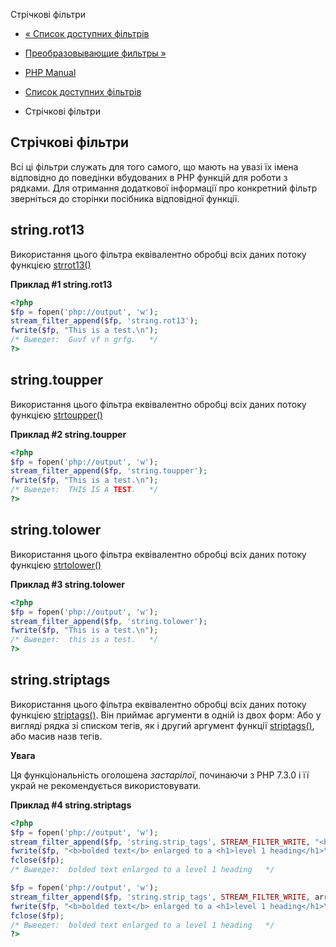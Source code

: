 Стрічкові фільтри

-   [« Список доступних фільтрів](filters.html)
    
-   [Преобразовывающие фильтры »](filters.convert.html)
    
-   [PHP Manual](index.html)
    
-   [Список доступних фільтрів](filters.html)
    
-   Стрічкові фільтри
    

## Стрічкові фільтри

Всі ці фільтри служать для того самого, що мають на увазі їх імена відповідно до поведінки вбудованих в PHP функцій для роботи з рядками. Для отримання додаткової інформації про конкретний фільтр зверніться до сторінки посібника відповідної функції.

## string.rot13

Використання цього фільтра еквівалентно обробці всіх даних потоку функцією [strrot13()](function.str-rot13.html)

**Приклад #1 string.rot13**

```php
<?php
$fp = fopen('php://output', 'w');
stream_filter_append($fp, 'string.rot13');
fwrite($fp, "This is a test.\n");
/* Выведет:  Guvf vf n grfg.   */
?>
```

## string.toupper

Використання цього фільтра еквівалентно обробці всіх даних потоку функцією [strtoupper()](function.strtoupper.html)

**Приклад #2 string.toupper**

```php
<?php
$fp = fopen('php://output', 'w');
stream_filter_append($fp, 'string.toupper');
fwrite($fp, "This is a test.\n");
/* Выведет:  THIS IS A TEST.   */
?>
```

## string.tolower

Використання цього фільтра еквівалентно обробці всіх даних потоку функцією [strtolower()](function.strtolower.html)

**Приклад #3 string.tolower**

```php
<?php
$fp = fopen('php://output', 'w');
stream_filter_append($fp, 'string.tolower');
fwrite($fp, "This is a test.\n");
/* Выведет:  this is a test.   */
?>
```

## string.striptags

Використання цього фільтра еквівалентно обробці всіх даних потоку функцією [striptags()](function.strip-tags.html). Він приймає аргументи в одній із двох форм: Або у вигляді рядка зі списком тегів, як і другий аргумент функції [striptags()](function.strip-tags.html), або масив назв тегів.

**Увага**

Ця функціональність оголошена *застарілої*, починаючи з PHP 7.3.0 і її украй не рекомендується використовувати.

**Приклад #4 string.striptags**

```php
<?php
$fp = fopen('php://output', 'w');
stream_filter_append($fp, 'string.strip_tags', STREAM_FILTER_WRITE, "<b><i><u>");
fwrite($fp, "<b>bolded text</b> enlarged to a <h1>level 1 heading</h1>\n");
fclose($fp);
/* Выведет:  bolded text enlarged to a level 1 heading   */

$fp = fopen('php://output', 'w');
stream_filter_append($fp, 'string.strip_tags', STREAM_FILTER_WRITE, array('b','i','u'));
fwrite($fp, "<b>bolded text</b> enlarged to a <h1>level 1 heading</h1>\n");
fclose($fp);
/* Выведет:  bolded text enlarged to a level 1 heading   */
?>
```